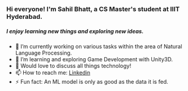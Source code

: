 ### Hi everyone! I'm Sahil Bhatt, a CS Master's student at IIIT Hyderabad.  
##### I enjoy learning new things and exploring new ideas.

<!--
**bhattsahil1/bhattsahil1** is a ✨ _special_ ✨ repository because its `README.md` (this file) appears on your GitHub profile.

Here are some ideas to get you started:
-->

- 🔭 I’m currently working on various tasks within the area of Natural Language Processing.
- 🌱 I’m learning and exploring Game Development with Unity3D.  
- 💬 Would love to discuss all things technology!
- 📫 How to reach me: [Linkedin](https://in.linkedin.com/in/sahil-bhatt-3932b5185)
- ⚡ Fun fact: An ML model is only as good as the data it is fed.
